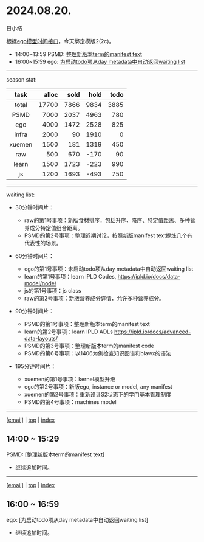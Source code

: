 # 2024.08.20.
日小结

<a id="top"></a>
根据[ego模型时间接口](https://gitee.com/hyg/blog/blob/master/timeflow.md)，今天绑定模版2(2c)。

<a id="index"></a>
- 14:00~13:59	PSMD: [整理新版本term的manifest text](#20240820140000)
- 16:00~15:59	ego: [为启动todo项从day metadata中自动返回waiting list](#20240820160000)

---
season stat:

| task | alloc | sold | hold | todo |
| :---: | ---: | ---: | ---: | ---: |
| total | 17700 | 7866 | 9834 | 3885 |
| PSMD | 7000 | 2037 | 4963 | 780 |
| ego | 4000 | 1472 | 2528 | 825 |
| infra | 2000 | 90 | 1910 | 0 |
| xuemen | 1500 | 181 | 1319 | 450 |
| raw | 500 | 670 | -170 | 90 |
| learn | 1500 | 1723 | -223 | 990 |
| js | 1200 | 1693 | -493 | 750 |

---
waiting list:


- 30分钟时间片：
  - raw的第1号事项：新版食材排序，包括升序、降序、特定值距离、多种营养成分特定值组合距离。
  - PSMD的第2号事项：整理近期讨论，按照新版manifest text提炼几个有代表性的场景。

- 60分钟时间片：
  - ego的第1号事项：未启动todo项从day metadata中自动返回waiting list
  - learn的第1号事项：learn IPLD Codes, https://ipld.io/docs/data-model/node/
  - js的第1号事项：js class
  - raw的第2号事项：新版营养成分详情，允许多种营养成分。

- 90分钟时间片：
  - PSMD的第1号事项：整理新版本term的manifest text
  - learn的第2号事项：learn IPLD ADLs https://ipld.io/docs/advanced-data-layouts/
  - PSMD的第3号事项：整理新版本term的manifest code
  - PSMD的第6号事项：以1406为例检查知识图谱和blawx的语法

- 195分钟时间片：
  - xuemen的第1号事项：kernel模型升级
  - ego的第2号事项：新版ego, instance or model, any manifest
  - xuemen的第2号事项：重新设计S2状态下的学门基本管理制度
  - PSMD的第4号事项：machines model

---
<a href="mailto:huangyg@mars22.com?subject=关于2024.08.20.[整理新版本term的manifest text]任务&body=日期: 2024.08.20.%0D%0A序号: 6%0D%0A手稿:../../draft/2024/08/20240820140000.md%0D%0A---请勿修改邮件主题及以上内容 从下一行开始写您的想法---%0D%0A">[email]</a> | [top](#top) | [index](#index)
<a id="20240820140000"></a>
## 14:00 ~ 15:29
PSMD: [整理新版本term的manifest text]

- 继续追加时间。

---
<a href="mailto:huangyg@mars22.com?subject=关于2024.08.20.[为启动todo项从day metadata中自动返回waiting list]任务&body=日期: 2024.08.20.%0D%0A序号: 8%0D%0A手稿:../../draft/2024/08/20240820160000.md%0D%0A---请勿修改邮件主题及以上内容 从下一行开始写您的想法---%0D%0A">[email]</a> | [top](#top) | [index](#index)
<a id="20240820160000"></a>
## 16:00 ~ 16:59
ego: [为启动todo项从day metadata中自动返回waiting list]

- 继续追加时间。
